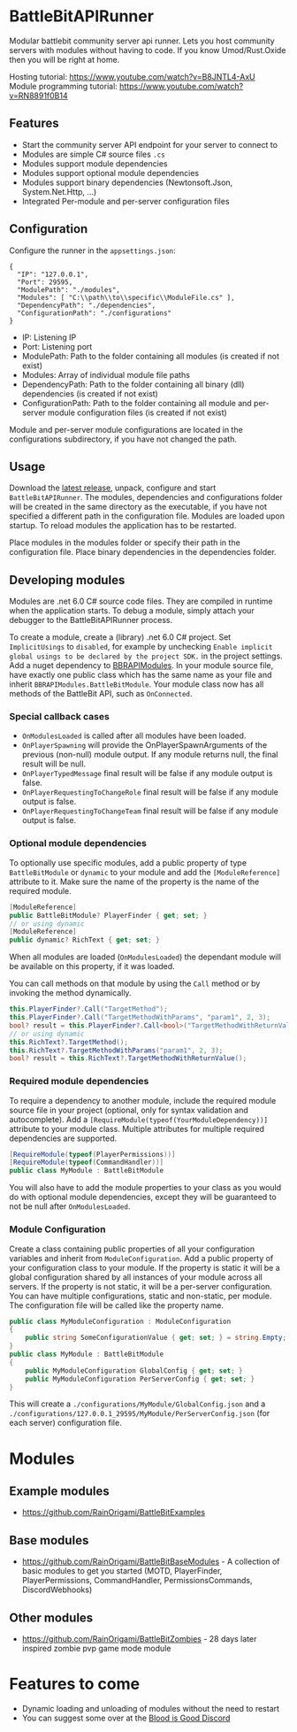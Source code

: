 # BattleBitAPIRunner

Modular battlebit community server api runner. Lets you host community servers with modules without having to code. If you know Umod/Rust.Oxide then you will be right at home.

Hosting tutorial: https://www.youtube.com/watch?v=B8JNTL4-AxU  
Module programming tutorial: https://www.youtube.com/watch?v=RN8891f0B14

## Features

- Start the community server API endpoint for your server to connect to
- Modules are simple C# source files `.cs`
- Modules support module dependencies
- Modules support optional module dependencies
- Modules support binary dependencies (Newtonsoft.Json, System.Net.Http, ...)
- Integrated Per-module and per-server configuration files

## Configuration
Configure the runner in the `appsettings.json`:
```
{
  "IP": "127.0.0.1",
  "Port": 29595,
  "ModulePath": "./modules",
  "Modules": [ "C:\\path\\to\\specific\\ModuleFile.cs" ],
  "DependencyPath": "./dependencies",
  "ConfigurationPath": "./configurations"
}
```
- IP: Listening IP
- Port: Listening port
- ModulePath: Path to the folder containing all modules (is created if not exist)
- Modules: Array of individual module file paths
- DependencyPath: Path to the folder containing all binary (dll) dependencies (is created if not exist)
- ConfigurationPath: Path to the folder containing all module and per-server module configuration files (is created if not exist)

Module and per-server module configurations are located in the configurations subdirectory, if you have not changed the path.

## Usage

Download the [latest release](https://github.com/RainOrigami/BattleBitAPIRunner/releases), unpack, configure and start `BattleBitAPIRunner`.
The modules, dependencies and configurations folder will be created in the same directory as the executable, if you have not specified a different path in the configuration file.
Modules are loaded upon startup. To reload modules the application has to be restarted.

Place modules in the modules folder or specify their path in the configuration file.
Place binary dependencies in the dependencies folder.

## Developing modules

Modules are .net 6.0 C# source code files. They are compiled in runtime when the application starts.
To debug a module, simply attach your debugger to the BattleBitAPIRunner process.

To create a module, create a (library) .net 6.0 C# project.
Set `ImplicitUsings` to `disabled`, for example by unchecking `Enable implicit global usings to be declared by the project SDK.` in the project settings.
Add a nuget dependency to [BBRAPIModules](https://www.nuget.org/packages/BBRAPIModules).
In your module source file, have exactly one public class which has the same name as your file and inherit `BBRAPIModules.BattleBitModule`.
Your module class now has all methods of the BattleBit API, such as `OnConnected`.

### Special callback cases
- `OnModulesLoaded` is called after all modules have been loaded.
- `OnPlayerSpawning` will provide the OnPlayerSpawnArguments of the previous (non-null) module output. If any module returns null, the final result will be null.
- `OnPlayerTypedMessage` final result will be false if any module output is false.
- `OnPlayerRequestingToChangeRole` final result will be false if any module output is false.
- `OnPlayerRequestingToChangeTeam` final result will be false if any module output is false.

### Optional module dependencies
To optionally use specific modules, add a public property of type `BattleBitModule` or `dynamic` to your module and add the `[ModuleReference]` attribute to it. Make sure the name of the property is the name of the required module.
```cs
[ModuleReference]
public BattleBitModule? PlayerFinder { get; set; }
// or using dynamic
[ModuleReference]
public dynamic? RichText { get; set; }
```
When all modules are loaded (`OnModulesLoaded`) the dependant module will be available on this property, if it was loaded.

You can call methods on that module by using the `Call` method or by invoking the method dynamically.

```cs
this.PlayerFinder?.Call("TargetMethod");
this.PlayerFinder?.Call("TargetMethodWithParams", "param1", 2, 3);
bool? result = this.PlayerFinder?.Call<bool>("TargetMethodWithReturnValue");
// or using dynamic
this.RichText?.TargetMethod();
this.RichText?.TargetMethodWithParams("param1", 2, 3);
bool? result = this.RichText?.TargetMethodWithReturnValue();
```

### Required module dependencies
To require a dependency to another module, include the required module source file in your project (optional, only for syntax validation and autocomplete).
Add a `[RequireModule(typeof(YourModuleDependency))]` attribute to your module class. Multiple attributes for multiple required dependencies are supported.

```cs
[RequireModule(typeof(PlayerPermissions))]
[RequireModule(typeof(CommandHandler))]
public class MyModule : BattleBitModule
```

You will also have to add the module properties to your class as you would do with optional module dependencies, except they will be guaranteed to not be null after `OnModulesLoaded`.

### Module Configuration
Create a class containing public properties of all your configuration variables and inherit from `ModuleConfiguration`.
Add a public property of your configuration class to your module.
If the property is static it will be a global configuration shared by all instances of your module across all servers.
If the property is not static, it will be a per-server configuration.
You can have multiple configurations, static and non-static, per module.
The configuration file will be called like the property name.

```cs
public class MyModuleConfiguration : ModuleConfiguration
{
    public string SomeConfigurationValue { get; set; } = string.Empty;
}
public class MyModule : BattleBitModule
{
    public MyModuleConfiguration GlobalConfig { get; set; }
    public MyModuleConfiguration PerServerConfig { get; set; }
}
```
This will create a `./configurations/MyModule/GlobalConfig.json` and a `./configurations/127.0.0.1_29595/MyModule/PerServerConfig.json` (for each server) configuration file.

# Modules
## Example modules
- https://github.com/RainOrigami/BattleBitExamples

## Base modules
- https://github.com/RainOrigami/BattleBitBaseModules - A collection of basic modules to get you started (MOTD, PlayerFinder, PlayerPermissions, CommandHandler, PermissionsCommands, DiscordWebhooks)

## Other modules
- https://github.com/RainOrigami/BattleBitZombies - 28 days later inspired zombie pvp game mode module

# Features to come
- Dynamic loading and unloading of modules without the need to restart
- You can suggest some over at the [Blood is Good Discord](https://discord.bloodisgood.org)
